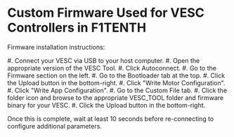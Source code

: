 Custom Firmware Used for VESC Controllers in F1TENTH
====================================================

Firmware installation instructions:

#. Connect your VESC via USB to your host computer.
#. Open the appropriate version of the VESC Tool.
#. Click Autoconnect.
#. Go to the Firmware section on the left.
#. Go to the Bootloader tab at the top.
#. Click the Upload button in the bottom-right.
#. Click "Write Motor Configuration".
#. Click "Write App Configuration".
#. Go to the Custom File tab.
#. Click the folder icon and browse to the appropriate VESC_TOOL folder and firmware binary for your VESC.
#. Click the Upload button in the bottom-right.

Once this is complete, wait at least 10 seconds before re-connecting to configure additional parameters.
